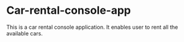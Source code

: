 # Car-rental-console-app
This is a car rental console application. It enables user to rent all the available cars.  
